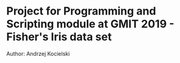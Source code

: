 # Project for Programming and Scripting module at GMIT 2019 - Fisher's Iris data set
Author: Andrzej Kocielski
